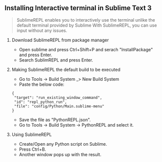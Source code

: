 ## Installing Interactive terminal in Sublime Text 3
> SublimeREPL enables you to interactively use the terminal unlike the default terminal provided by Sublime
> With SublimeREPL, you can use input without any issues.


1. Download SublimeREPL from package manager
    * Open sublime and press Ctrl+Shift+P and serach "InstallPackage" and press Enter.
    * Search SublimREPL and press Enter.

2. Making SublimeREPL the default build to be executed
    * Go to Tools -> Build System _> New Build System
    * Paste the below code:
     ```
     {
      "target": "run_existing_window_command", 
      "id": "repl_python_run",
      "file": "config/Python/Main.sublime-menu"
     }
     ``` 
     * Save the file as "PythonREPL.json".
     * Go to Tools -> Build System -> PythonREPL and select it.

3. Using SublimeREPL
    * Create/Open any Python script on Sublime.
    * Press Ctrl+B.
    * Another window pops up with the result.
